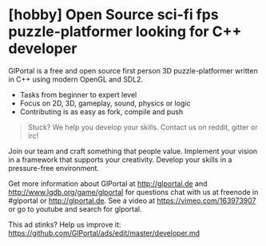 # [hobby] Open Source sci-fi fps puzzle-platformer looking for C++ developer

GlPortal is a free and open source first person 3D puzzle-platformer written in C++ using modern OpenGL and SDL2.

- Tasks from beginner to expert level
- Focus on 2D, 3D, gameplay, sound, physics or logic
- Contributing is as easy as fork, compile and push

> Stuck? We help you develop your skills. Contact us on reddit, gitter or irc!

Join our team and craft something that people value. Implement your vision in a framework that supports your creativity. Develop your skills in a pressure-free environment.

Get more information about GlPortal at http://glportal.de and http://www.lgdb.org/game/glportal for questions chat with us at freenode in #glportal or http://glportal.de. See a video at https://vimeo.com/163973907 or go to youtube and search for glportal.

This ad stinks? Help us improve it: https://github.com/GlPortal/ads/edit/master/developer.md
